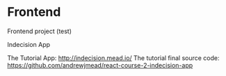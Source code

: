 # Frontend
Frontend project (test)

Indecision App

The Tutorial App:
http://indecision.mead.io/
The tutorial final source code:
https://github.com/andrewjmead/react-course-2-indecision-app